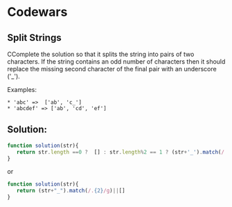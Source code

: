 # **Codewars**
## **Split Strings**

CComplete the solution so that it splits the string into pairs of two characters. If the string contains an odd number of characters then it should replace the missing second character of the final pair with an underscore ('_').

Examples:
```
* 'abc' =>  ['ab', 'c_']
* 'abcdef' => ['ab', 'cd', 'ef']
```
  
## **Solution:**

```JavaScript
function solution(str){
   return str.length ==0 ?  [] : str.length%2 == 1 ? (str+'_').match(/.{2}/g) : str.match(/.{2}/g)
}
```
or 
```JavaScript
function solution(str){
   return (str+"_").match(/.{2}/g)||[]
}
```